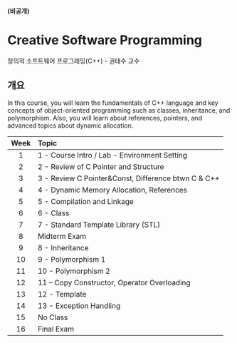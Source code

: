 #### (비공개)

# Creative Software Programming

창의적 소프트웨어 프로그래밍(C++) - 권태수 교수 


## 개요

In this course, you will learn the fundamentals of C++ language and  key concepts of object-oriented programming such as classes, inheritance, and polymorphism.
Also, you will learn about references, pointers, and advanced topics about dynamic allocation.

| Week |	Topic | 
| :--: | :------ |
|1 |	1 - Course Intro / Lab - Environment Setting  |
|2 |	2 - Review of C Pointer and Structure  |
|3 |	3 - Review C Pointer&Const, Difference btwn C & C++  |
|4 |	4 - Dynamic Memory Allocation, References |
|5 |	5 - Compilation and Linkage |
| 6 | 	6 - Class  |
| 7 | 	7 - Standard Template Library (STL)  |
| 8 | 	Midterm Exam  |
| 9 | 	8 - Inheritance  |
| 10 | 	9 - Polymorphism 1  |
| 11 | 	10 - Polymorphism 2  |
| 12 | 	11 – Copy Constructor, Operator Overloading  |
| 13 | 	12 - Template |
| 14 | 	13 - Exception Handling  |
| 15 | 	No Class  |
| 16 | 	Final Exam |
